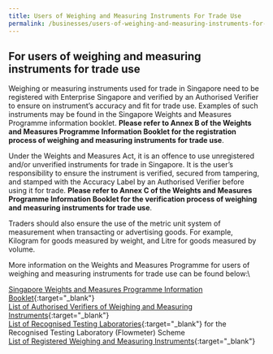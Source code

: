 ```yaml
---
title: Users of Weighing and Measuring Instruments For Trade Use
permalink: /businesses/users-of-weighing-and-measuring-instruments-for-trade-use
---
```

## For users of weighing and measuring instruments for trade use

Weighing or measuring instruments used for trade in Singapore need to be registered with Enterprise Singapore and verified by an Authorised Verifier to ensure on instrument’s accuracy and fit for trade use. Examples of such instruments may be found in the Singapore Weights and Measures Programme information booklet. **Please refer to Annex B of the Weights and Measures Programme Information Booklet for the registration process of weighing and measuring instruments for trade use**.

Under the Weights and Measures Act, it is an offence to use unregistered and/or unverified instruments for trade in Singapore. It is the user’s responsibility to ensure the instrument is verified, secured from tampering, and stamped with the Accuracy Label by an Authorised Verifier before using it for trade. **Please refer to Annex C of the Weights and Measures Programme Information Booklet for the verification process of weighing and measuring instruments for trade use**.

Traders should also ensure the use of the metric unit system of measurement when transacting or advertising goods. For example, Kilogram for goods measured by weight, and Litre for goods measured by volume.

More information on the Weights and Measures Programme for users of weighing and measuring instruments for trade use can be found below:\

[Singapore Weights and Measures Programme Information Booklet](/files/businesses/wmo_info_booklet.pdf){:target="_blank"}\
[List of Authorised Verifiers of Weighing and Measuring Instruments](/files/businesses/authorised-verifiers-list.pdf){:target="_blank"}\
[List of Recognised Testing Laboratories](/files/businesses/list_of_rtl.pdf){:target="_blank"} for the Recognised Testing Laboratory (Flowmeter) Scheme\
[List of Registered Weighing and Measuring Instruments](https://cpsa.enterprisesg.gov.sg/totalagility/forms/custom/publicsite/login.html){:target="_blank"}
